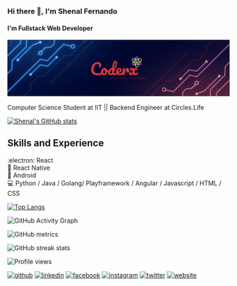### Hi there 👋, I'm Shenal Fernando
#### I'm Fullstack Web Developer
![I'm Fullstack Web Developer](https://github.com/coderx31/coderx31/blob/main/banner%20design.jpg)

Computer Science Student at IIT || Backend Engineer at Circles.Life


[![Shenal's GitHub stats](https://github-readme-stats.vercel.app/api?username=coderx31)](https://github.com/anuraghazra/github-readme-stats)


## Skills and Experience
:electron: React <br>
:iphone: React Native <br>
:vibration_mode: Android <br> 
:computer: Python / Java / Golang/ Playframework / Angular / Javascript / HTML / CSS <br>



[![Top Langs](https://github-readme-stats.vercel.app/api/top-langs/?username=coderx31)](https://github.com/anuraghazra/github-readme-stats)


![GitHub Activity Graph](https://activity-graph.herokuapp.com/graph?username=coderx31)  


![GitHub metrics](https://metrics.lecoq.io/coderx31)  


![GitHub streak stats](https://github-readme-streak-stats.herokuapp.com/?user=coderx31) 



![Profile views](https://gpvc.arturio.dev/coderx31) 






[<img src='https://cdn.jsdelivr.net/npm/simple-icons@3.0.1/icons/github.svg' alt='github' height='40' filter='invert(1)'>](https://github.com/coderx31)  [<img src='https://cdn.jsdelivr.net/npm/simple-icons@3.0.1/icons/linkedin.svg' alt='linkedin' height='40'>](https://www.linkedin.com/in/www.linkedin.com/in/shenàl-fernándo-0541a4194/)  [<img src='https://cdn.jsdelivr.net/npm/simple-icons@3.0.1/icons/facebook.svg' alt='facebook' height='40'>](https://www.facebook.com/https://www.facebook.com/shenal.fernando.505)  [<img src='https://cdn.jsdelivr.net/npm/simple-icons@3.0.1/icons/instagram.svg' alt='instagram' height='40'>](https://www.instagram.com/https://www.instagram.com/_coderx_//)  [<img src='https://cdn.jsdelivr.net/npm/simple-icons@3.0.1/icons/twitter.svg' alt='twitter' height='40'>](https://twitter.com/https://twitter.com/ShenlFernndo1)  [<img src='https://cdn.jsdelivr.net/npm/simple-icons@3.0.1/icons/icloud.svg' alt='website' height='40'>](http://shenalfernando.me/)  

